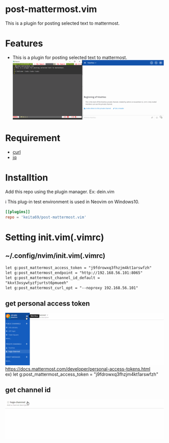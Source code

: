 # post-mattermost.vim
This is a plugin for posting selected text to mattermost.

# Features
- This is a plugin for posting selected text to mattermost.
![](https://github.com/keita69/post-mattermost.vim/blob/master/doc/post-mattermost.gif?raw=true)
# Requirement
- [curl](https://curl.haxx.se/)
- [jq](https://stedolan.github.io/jq/)

# Installtion
Add this repo using the plugin manager.
Ex: dein.vim

:information_source: This plug-in test environment is used in Neovim on Windows10.

```toml
[[plugins]]
repo = 'keita69/post-mattermost.vim'
```

# Setting init.vim(.vimrc)

## ~/.config/nvim/init.vim(.vimrc)
```
let g:post_mattermost_access_token = "j9fdrowxq3fhzjm4kt1arswfzh"
let g:post_mattermost_endpoint = "http://192.168.56.101:8065"
let g:post_mattermost_channel_id_default = "kkxt3xsywtyzfjurtst6pmueeh"
let g:post_mattermost_curl_opt = "--noproxy 192.168.56.101" 
```
## get personal access token
![](https://github.com/keita69/post-mattermost.vim/blob/master/doc/personal-token-is-here.gif?raw=true)
	https://docs.mattermost.com/developer/personal-access-tokens.html   
	ex) let g:post_mattermost_access_token = "j9fdrowxq3fhzjm4kt1arswfzh"

## get channel id
![](https://github.com/keita69/post-mattermost.vim/blob/master/doc/channel-id-is-here.gif?raw=true)



